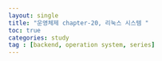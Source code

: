 ```yaml
---
layout: single
title: "운영체제 chapter-20, 리눅스 시스템 "
toc: true
categories: study
tag : [backend, operation system, series]
---
```


